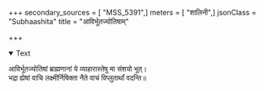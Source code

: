 +++
secondary_sources = [ "MSS_5391",]
meters = [ "शालिनी",]
jsonClass = "Subhaashita"
title = "आविर्भूतज्योतिषाम्"

+++

<details open><summary>Text</summary>

आविर्भूतज्योतिषां ब्राह्मणानां ये व्याहारास्तेषु मा संशयो भूत्।  
भद्रा ह्येषां वाचि लक्ष्मीर्निषिक्ता नैते वाचं विप्लुतार्थां वदन्ति॥
</details>
